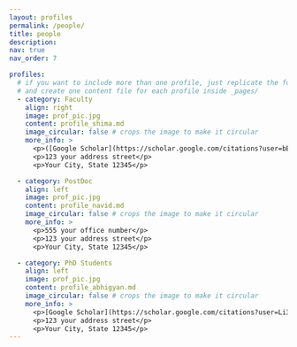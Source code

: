 ```yaml
---
layout: profiles
permalink: /people/
title: people
description:
nav: true
nav_order: 7

profiles:
  # if you want to include more than one profile, just replicate the following block
  # and create one content file for each profile inside _pages/
  - category: Faculty
    align: right
    image: prof_pic.jpg
    content: profile_shima.md
    image_circular: false # crops the image to make it circular
    more_info: >
      <p>([Google Scholar](https://scholar.google.com/citations?user=bEr1ZzMAAAAJ&hl=en))</p>
      <p>123 your address street</p>
      <p>Your City, State 12345</p>

  - category: PostDoc
    align: left
    image: prof_pic.jpg
    content: profile_navid.md
    image_circular: false # crops the image to make it circular
    more_info: >
      <p>555 your office number</p>
      <p>123 your address street</p>
      <p>Your City, State 12345</p>

  - category: PhD Students
    align: left
    image: prof_pic.jpg
    content: profile_abhigyan.md
    image_circular: false # crops the image to make it circular
    more_info: >
      <p>[Google Scholar](https://scholar.google.com/citations?user=Li37X0wAAAAJ&hl=en)</p>
      <p>123 your address street</p>
      <p>Your City, State 12345</p>
---
```

